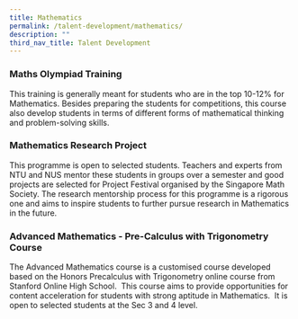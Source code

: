 ```yaml
---
title: Mathematics
permalink: /talent-development/mathematics/
description: ""
third_nav_title: Talent Development
---
```

### Maths Olympiad Training


This training is generally meant for students who are in the top 10-12% for Mathematics. Besides preparing the students for competitions, this course also develop students in terms of different forms of mathematical thinking and problem-solving skills.


### Mathematics Research Project


This programme is open to selected students. Teachers and experts from NTU and NUS mentor these students in groups over a semester and good projects are selected for Project Festival organised by the Singapore Math Society. The research mentorship process for this programme is a rigorous one and aims to inspire students to further pursue research in Mathematics in the future.


### Advanced Mathematics - Pre-Calculus with Trigonometry Course


The Advanced Mathematics course is a customised course developed based on the Honors Precalculus with Trigonometry online course from Stanford Online High School.  This course aims to provide opportunities for content acceleration for students with strong aptitude in Mathematics.  It is open to selected students at the Sec 3 and 4 level.